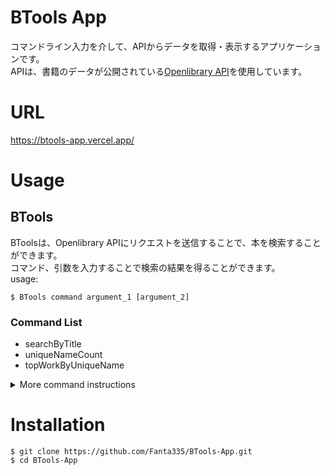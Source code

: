 # BTools App

コマンドライン入力を介して、APIからデータを取得・表示するアプリケーションです。  
APIは、書籍のデータが公開されている[Openlibrary API](https://openlibrary.org/dev/docs/api/search)を使用しています。

# URL
https://btools-app.vercel.app/

# Usage
## BTools
BToolsは、Openlibrary APIにリクエストを送信することで、本を検索することができます。  
コマンド、引数を入力することで検索の結果を得ることができます。  
usage:
```
$ BTools command argument_1 [argument_2]
```

### Command List
- searchByTitle
- uniqueNameCount
- topWorkByUniqueName

<details>
<summary>More command instructions</summary>
<div>

## searchByTitle
本のタイトルを引数として受け取り、タイトルに一致する本のすべての著者名とDBキーのリストを表示します。  
また、本のタイトルに加えて1-100までの整数を引数にわたすことで、表示する数を指定することができます。
  
usage:
```
$ BTools searchByTitle book_title [maximumNumberOfResults]
```

## uniqueNameCount
著者名の一部を引数にとり、その文字列を含む著者のリストを表示します。
  
usage:
```
$ BTools uniqueNameCount author_name_fragment
```

## topWorkByUniqueName
著者名の一部を引数として受け取り、その文字列に一致する著者と、その代表作のタイトルのリストを表示します。
  
usage:
```
$ BTools topWorkByUniqueName author_name_fragment
```

</div>
</details>

# Installation
```
$ git clone https://github.com/Fanta335/BTools-App.git
$ cd BTools-App
```
